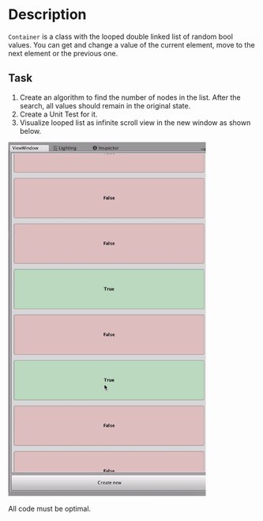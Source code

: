 # Description

`Container` is a class with the looped double linked list of random bool values. You can get and change a value of the current element, move to the next element or the previous one. 

## Task

1) Create an algorithm to find the number of nodes in the list. After the search, all values should remain in the original state.
2) Create a Unit Test for it.
3) Visualize looped list as infinite scroll view in the new window as shown below.

<img src="scroll.gif" width="400">

All code must be optimal.
